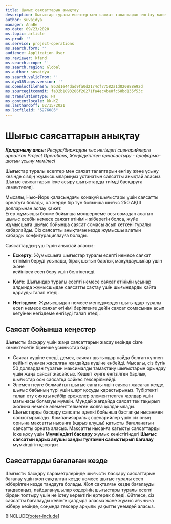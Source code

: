 ```yaml
---
title: Шығыс саясаттарын анықтау
description: Шығыстар туралы есептер мен саяхат талаптарын енгізу және ұсыну кезінде сіздің жұмысшыларыңыз ұстанатын шығындар саясатын анықтай аласыз.
author: suvaidya
manager: AnnBe
ms.date: 09/23/2020
ms.topic: article
ms.prod: ''
ms.service: project-operations
ms.search.form: ''
audience: Application User
ms.reviewer: kfend
ms.search.scope: ''
ms.search.region: Global
ms.author: suvaidya
ms.search.validFrom: ''
ms.dyn365.ops.version: ''
ms.openlocfilehash: 863d1e44dad9fa0d2174cf77582a1d820988e92d
ms.sourcegitcommit: fa32b1893286f20271fa4ec4be8fc68bd135f53c
ms.translationtype: HT
ms.contentlocale: kk-KZ
ms.lasthandoff: 02/15/2021
ms.locfileid: "5276085"
---
```

# <a name="define-expense-policies"></a>Шығыс саясаттарын анықтау

_**Қолданылу аясы:** Ресурс/биржадан тыс негіздегі сценарийлерге арналған Project Operations, Жеңілдетілген орналастыру - проформа-шотын ұсыну мәмілесі_

Шығыстар туралы есептер мен саяхат талаптарын енгізу және ұсыну кезінде сіздің жұмысшыларыңыз ұстанатын саясатты анықтай аласыз.         
Шығыс саясаттарын іске асыру шығыстарды тиімді басқаруға көмектеседі.         

Мысалы, Нью-Йорк қаласындағы қонақүй шығыстары үшін саясатты орнатуға болады, ол жерде бір түн бойынша шығыс 250 АҚШ долларынан аспау қажет.       
Егер жұмысшы бөлме бойынша мөлшерлеме осы сомадан асатын шығыс есебін немесе саяхат өтінімін жіберетін болса, жүйе         
жұмысшыға шығыс бойынша саясат сомасы асып кеткені туралы хабарлайды. Сіз саясатты анықтаған кезде жұмысшы алатын        
хабарды конфигурациялауға болады.      
        
Саясаттардың үш түрін анықтай аласыз:         
        
- **Ескерту**: Жұмысшыға шығыстар туралы есепті немесе саяхат өтінімін беруді ұсынады, бірақ шығын барлық мақұлдаушылар үшін және         
  кейінірек есеп беру үшін белгіленеді.        

- **Қате**: Шығындар туралы есепті немесе саяхат өтінімін ұсынар алдында жұмысшыдан саясатты сақтау үшін шығындарды қайта қарауды талап етеді.        
 
 - **Негіздеме**: Жұмысшыдан немесе менеджерден шығындар туралы есеп немесе саяхат өтінімі берілгенге дейін саясат сомасынан асып кетуінен негіздеме енгізуді талап етеді.        

## <a name="policy-tips"></a>Саясат бойынша кеңестер
Шығысты басқару үшін жаңа саясаттарын жасау кезінде сізге көмектесетін бірнеше ұсыныстар бар: 

- Саясат күшіне енеді, демек, саясат шығындар пайда болған күннен кейінгі күнмен жасалған жағдайда күшіне енбейді. Мысалы, сіз бүгін 50 доллардан тұратын максималды тамақтану шығыстарын орындау үшін жаңа саясат жасайсыз. Кешегі күнге енгізілген барлық шығыстар осы саясатқа сәйкес тексерілмейді.
- Элементтеуге болмайтын шығыс санаты үшін саясат жасаған кезде, шығыс бабының түрі үшін шарт қосуды қарастырыңыз. Түбіртекті талап ету сияқты кейбір ережелер элементтелген жолдар үшін мағынасы болмауы мүмкін. Мұндай жағдайда саясат тек тақырып жолына немесе элементтелмеген жолға қолданылады. 
- Шығыстарды басқару саясаты әдепкі бойынша бастапқы нысанмен салыстырылады. Компанияаралық сценарийлер үшін сіз оның орнына мақсатты нысанға (қарыз алушы) қатысты бағаланатын саясатты орната аласыз. Мақсатты нысанға қатысты саясаттарды іске қосу үшін **Мүмкіндікті басқару** жұмыс кеңістігіндегі **Шығыс саясатын қарыз алушы заңды тұлғамен салыстырып бағалау** мүмкіндігін қосыңыз.

## <a name="when-to-evaluate-policies"></a>Саясаттарды бағалаған кезде

Шығысты басқару параметрлерінде шығысты басқару саясаттарын бағалау үшін жол сақталған кезде немесе шығыс туралы есеп жіберілген кезде таңдауға болады. Жол сақталған кезде бағалауды таңдасаңыз, пайдаланушылар өздерінің шығыстары туралы есепті бірден толтыру үшін не істеу керектігін ертерек біледі. Әйтпесе, сіз саясатты бағалауды кейінге қалдыра аласыз және жұмыс ағынына жіберу кезінде, соңында тексеру арқылы уақытты үнемдей аласыз.


[!INCLUDE[footer-include](../includes/footer-banner.md)]